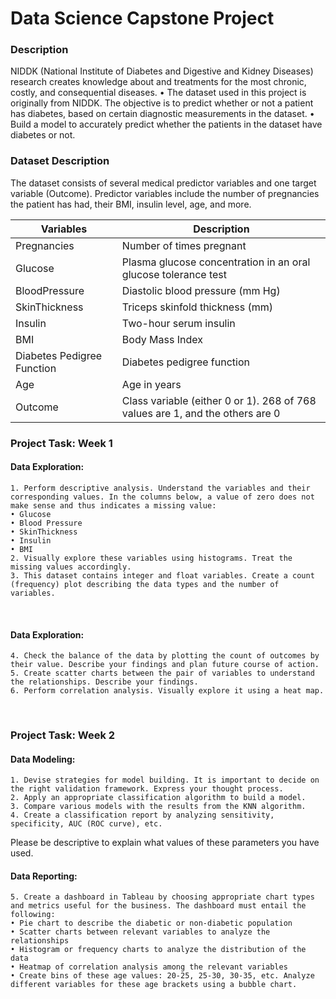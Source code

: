 # Data Science Capstone Project

### Description

NIDDK (National Institute of Diabetes and Digestive and Kidney Diseases) research creates knowledge about and treatments for the most chronic, costly, and consequential diseases.
    • The dataset used in this project is originally from NIDDK. The objective is to predict whether or not a patient has diabetes, based on certain diagnostic measurements in the dataset.
    • Build a model to accurately predict whether the patients in the dataset have diabetes or not.
 
### Dataset Description

The dataset consists of several medical predictor variables and one target variable (Outcome). Predictor variables include the number of pregnancies the patient has had, their BMI, insulin level, age, and more.

| Variables  | Description |
| ------------- | ------------- |
| Pregnancies  | Number of times pregnant  |
| Glucose  | Plasma glucose concentration in an oral glucose tolerance test  |
| BloodPressure  | Diastolic blood pressure (mm Hg)  |
| SkinThickness  | Triceps skinfold thickness (mm)  |
| Insulin  | Two-hour serum insulin  |
| BMI  | Body Mass Index  |
| Diabetes Pedigree Function  | Diabetes pedigree function  |
| Age | Age in years  |
| Outcome  | Class variable (either 0 or 1). 268 of 768 values are 1, and the others are 0  |            
                  
### Project Task: Week 1

#### Data Exploration:

    1. Perform descriptive analysis. Understand the variables and their corresponding values. In the columns below, a value of zero does not make sense and thus indicates a missing value:
    • Glucose
    • Blood Pressure
    • SkinThickness
    • Insulin
    • BMI
    2. Visually explore these variables using histograms. Treat the missing values accordingly.
    3. This dataset contains integer and float variables. Create a count (frequency) plot describing the data types and the number of variables. 
 
#### Data Exploration:

    4. Check the balance of the data by plotting the count of outcomes by their value. Describe your findings and plan future course of action.
    5. Create scatter charts between the pair of variables to understand the relationships. Describe your findings.
    6. Perform correlation analysis. Visually explore it using a heat map.
 
### Project Task: Week 2

#### Data Modeling:

    1. Devise strategies for model building. It is important to decide on the right validation framework. Express your thought process. 
    2. Apply an appropriate classification algorithm to build a model.
    3. Compare various models with the results from the KNN algorithm.
    4. Create a classification report by analyzing sensitivity, specificity, AUC (ROC curve), etc.
Please be descriptive to explain what values of these parameters you have used.
 
#### Data Reporting:

    5. Create a dashboard in Tableau by choosing appropriate chart types and metrics useful for the business. The dashboard must entail the following:
    • Pie chart to describe the diabetic or non-diabetic population
    • Scatter charts between relevant variables to analyze the relationships
    • Histogram or frequency charts to analyze the distribution of the data
    • Heatmap of correlation analysis among the relevant variables
    • Create bins of these age values: 20-25, 25-30, 30-35, etc. Analyze different variables for these age brackets using a bubble chart.
